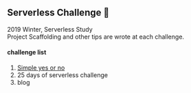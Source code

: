 ## Serverless Challenge 🙌
2019 Winter, Serverless Study<br>
Project Scaffolding and other tips are wrote at each challenge.

#### challenge list
1. [Simple yes or no](https://github.com/purelledhand/Serverless-Challenge/tree/master/yes-or-no)
2. 25 days of serverless challenge
3. blog
